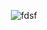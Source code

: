 <div align="center" >

![fdsf](https://c.tenor.com/1wCVMxo8XPIAAAAC/urusei-yatsura-80s.gif)



</div>




  
   
   


